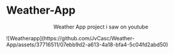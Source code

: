 # Weather-App
<p align="center">
Weather App project i saw on youtube
</p>
![Weatherapp](https://github.com/JvCasc/Weather-App/assets/37716511/07ebb9d2-a613-4a18-bfa4-5c04fd2abd50)
